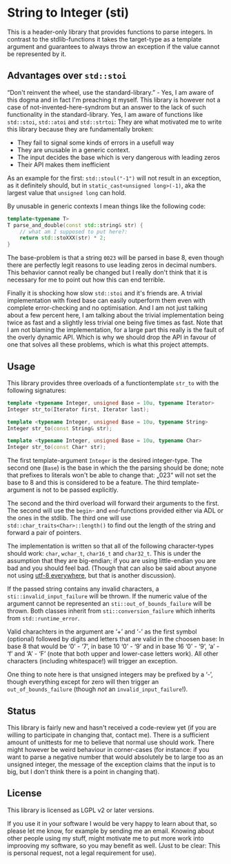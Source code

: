 String to Integer (sti)
=======================

This is a header-only library that provides functions to parse integers.
In contrast to the stdlib-functions it takes the target-type as a template
argument and guarantees to always throw an exception if the value cannot
be represented by it.

Advantages over `std::stoi`
-------------------------

“Don't reinvent the wheel, use the standard-library.” - Yes, I am aware
of this dogma and in fact I'm preaching it myself. This library is however
not a case of not-invented-here-syndrom but an answer to the lack of such
functionality in the standard-library. Yes, I am aware of functions like
`std::stoi`, `std::atoi` and `std::strtoi`: They are what motivated me
to write this library because they are fundamentally broken:

* They fail to signal some kinds of errors in a usefull way
* They are unusable in a generic context.
* The input decides the base which is very dangerous with leading zeros
* Their API makes them inefficient

As an example for the first: `std::stoul("-1")` will not result in
an exception, as it definitely should, but in `static_cast<unsigned long>(-1)`,
aka the largest value that `unsigned long` can hold.

By unusable in generic contexts I mean things like the following code:

```cpp
template<typename T>
T parse_and_double(const std::string& str) {
	// what am I supposed to put here?:
	return std::stoXXX(str) * 2;
}
```

The base-problem is that a string `0023` will be parsed in base 8,
even though there are perfectly legit reasons to use leading zeros
in decimal numbers. This behavior cannot really be changed but I really
don't think that it is necessary for me to point out how this can end
terrible.

Finally it is shocking how slow `std::stoi` and it's friends are. A
trivial implementation with fixed base can easily outperform them
even with complete error-checking and no optimisation. And I am not
just talking about a few percent here, I am talking about the trivial
implementation being twice as fast and a slightly less trivial one
being five times as fast. Note that I am not blaming the
implementation, for a large part this really is the fault of the overly
dynamic API. Which is why we should drop the API in favour of one that
solves all these problems, which is what this project attempts.



Usage
-----

This library provides three overloads of a functiontemplate `str_to` with the
following signatures:

```cpp
template <typename Integer, unsigned Base = 10u, typename Iterator>
Integer str_to(Iterator first, Iterator last);

template <typename Integer, unsigned Base = 10u, typename String>
Integer str_to(const String& str);

template <typename Integer, unsigned Base = 10u, typename Char>
Integer str_to(const Char* str);
```

The first template-argument `Integer` is the desired integer-type.
The second one (`Base`) is the base in which the the parsing should be done;
note that prefixes to literals won't be able to change that: „023“ will not
set the base to 8 and this is considered to be a feature.
The third template-argument is not to be passed explicitly.

The second and the third overload will forward their arguments to the first.
The second will use the `begin`- and `end`-functions provided either via ADL
or the ones in the stdlib.
The third one will use `std::char_traits<Char>::length()` to find out the
length of the string and forward a pair of pointers.

The implementation is written so that all of the following character-types
should work: `char`, `wchar_t`, `char16_t` and `char32_t`. This is under the
assumption that they are big-endian; if you are using little-endian you are
bad and you should feel bad. (Though that can also be said about anyone not
using [utf-8 everywhere](http://utf8everywhere.org/), but that is another
discussion).

If the passed string contains any invalid characters, a `sti::invalid_input_failure`
will be thrown. If the numeric value of the argument cannot be represented
an `sti::out_of_bounds_failure` will be thrown. Both classes inherit from
`sti::conversion_failure` which inherits from `std::runtime_error`.

Valid charachters in the argument are ‘+’ and ‘-’ as the first symbol
(optional) followed by digits and letters that are valid in the choosen
base: In base 8 that would be ‘0’ - ‘7’, in base 10 ‘0’ - ‘9’ and in base
16 ‘0’ - ‘9’, ‘a’ - ‘f’ and ‘A’ - ‘F’ (note that both upper and lower-case
letters work). All other characters (including whitespace!) will trigger an
exception.

One thing to note here is that unsigned integers may be prefixed by a ‘-’,
though everything except for zero will then trigger an `out_of_bounds_failure`
(though *not* an `invalid_input_failure`!).


Status
------

This library is fairly new and hasn't received a code-review yet (if you are
willing to participate in changing that, contact me). There is a sufficient
amount of unittests for me to believe that normal use should work. There might
however be weird behaviour in corner-cases (for instance: if you want to parse
a negative number that would absolutely be to large too as an unsigned integer,
the message of the exception claims that the input is to big, but I don't think
there is a point in changing that).



License
-------

This library is licensed as LGPL v2 or later versions.

If you use it in your software I would be very happy to learn about that,
so please let me know, for example by sending me an email. Knowing about other
people using my stuff, might motivate me to put more work into improoving
my software, so you may benefit as well. (Just to be clear: This is personal
request, not a legal requirement for use).



